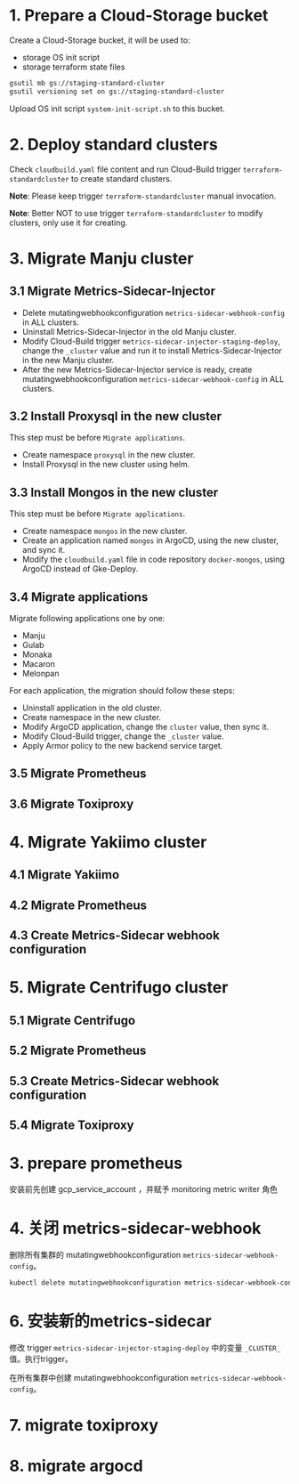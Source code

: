 # 1. Prepare a Cloud-Storage bucket

Create a Cloud-Storage bucket, it will be used to:
- storage OS init script
- storage terraform state files

```sh
gsutil mb gs://staging-standard-cluster
gsutil versioning set on gs://staging-standard-cluster
```

Upload OS init script `system-init-script.sh` to this bucket.

# 2. Deploy standard clusters

Check `cloudbuild.yaml` file content and run Cloud-Build trigger `terraform-standardcluster` to create standard clusters.

**Note**: Please keep trigger `terraform-standardcluster` manual invocation.

**Note**: Better NOT to use trigger `terraform-standardcluster` to modify clusters, only use it for creating.

# 3. Migrate Manju cluster

## 3.1 Migrate Metrics-Sidecar-Injector

- Delete mutatingwebhookconfiguration `metrics-sidecar-webhook-config` in ALL clusters.
- Uninstall Metrics-Sidecar-Injector in the old Manju cluster.
- Modify Cloud-Build trigger `metrics-sidecar-injector-staging-deploy`, change the `_cluster` value and run it to install Metrics-Sidecar-Injector in the new Manju cluster.
- After the new Metrics-Sidecar-Injector service is ready, create mutatingwebhookconfiguration `metrics-sidecar-webhook-config` in ALL clusters.


## 3.2 Install Proxysql in the new cluster

This step must be before `Migrate applications`.

- Create namespace `proxysql` in the new cluster.
- Install Proxysql in the new cluster using helm.

## 3.3 Install Mongos in the new cluster

This step must be before `Migrate applications`.

- Create namespace `mongos` in the new cluster.
- Create an application named `mongos` in ArgoCD, using the new cluster, and sync it.
- Modify the `cloudbuild.yaml` file in code repository `docker-mongos`, using ArgoCD instead of Gke-Deploy.

## 3.4 Migrate applications

Migrate following applications one by one:
- Manju
- Gulab
- Monaka
- Macaron
- Melonpan

For each application, the migration should follow these steps:
- Uninstall application in the old cluster.
- Create namespace in the new cluster.
- Modify ArgoCD application, change the `cluster` value, then sync it.
- Modify Cloud-Build trigger, change the `_cluster` value.
- Apply Armor policy to the new backend service target.


## 3.5 Migrate Prometheus

## 3.6 Migrate Toxiproxy

# 4. Migrate Yakiimo cluster

## 4.1 Migrate Yakiimo

## 4.2 Migrate Prometheus

## 4.3 Create Metrics-Sidecar webhook configuration


# 5. Migrate Centrifugo cluster

## 5.1 Migrate Centrifugo



## 5.2 Migrate Prometheus

## 5.3 Create Metrics-Sidecar webhook configuration

## 5.4 Migrate Toxiproxy

# 3. prepare prometheus

安装前先创建 gcp_service_account ，并赋予 monitoring metric writer 角色

# 4. 关闭 metrics-sidecar-webhook

删除所有集群的 mutatingwebhookconfiguration `metrics-sidecar-webhook-config`。

```sh
kubectl delete mutatingwebhookconfiguration metrics-sidecar-webhook-config
```


# 6. 安装新的metrics-sidecar

修改 trigger `metrics-sidecar-injector-staging-deploy` 中的变量 `_CLUSTER_` 值。执行trigger。

在所有集群中创建 mutatingwebhookconfiguration `metrics-sidecar-webhook-config`。


# 7. migrate toxiproxy

# 8. migrate argocd
